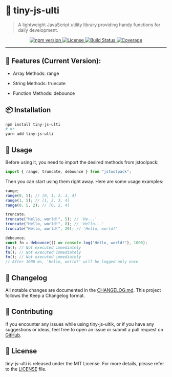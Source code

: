 # 🧰 tiny-js-ulti

> A lightweight JavaScript utility library providing handy functions for daily development.

<p align="center">
  <a href="https://www.npmjs.com/package/tiny-js-ulti">
    <img src="https://img.shields.io/npm/v/tiny-js-ulti.svg" alt="npm version">
  </a>
  <a href="LICENSE">
    <img src="https://img.shields.io/badge/license-MIT-green.svg" alt="License">
  </a>
  <a href="https://github.com/yourname/tiny-js-ulti/actions">
    <img src="https://img.shields.io/github/actions/workflow/status/yourname/tiny-js-ulti/ci.yml?branch=main" alt="Build Status">
  </a>
  <a href="https://codecov.io/gh/yourname/tiny-js-ulti">
    <img src="https://img.shields.io/codecov/c/github/yourname/tiny-js-ulti/main.svg" alt="Coverage">
  </a>
</p>

---

## 🎨 Features (Current Version):

- Array Methods: range

- String Methods: truncate

- Function Methods: debounce

## 📦 Installation

```bash
npm install tiny-js-ulti
# or
yarn add tiny-js-ulti
```

## 👔 Usage

Before using it, you need to import the desired methods from jstoolpack:

```js
import { range, truncate, debounce } from "jstoolpack";
```

Then you can start using them right away.
Here are some usage examples:

```js
range;
range(0, 5); // [0, 1, 2, 3, 4]
range(1, 5); // [1, 2, 3, 4]
range(0, 5, 2); // [0, 2, 4]

truncate;
truncate("Hello, world!", 5); // 'He...'
truncate("Hello, world!", 8); // 'Hello...'
truncate("Hello, world!", 20); // 'Hello, world!'

debounce;
const fn = debounce(() => console.log("Hello, world!"), 1000);
fn(); // Not executed immediately
fn(); // Not executed immediately
fn(); // Not executed immediately
// After 1000 ms, 'Hello, world!' will be logged only once
```

## 📜 Changelog

All notable changes are documented in the [CHANGELOG.md](./CHANGELOG.md). This project follows the Keep a Changelog format.

## 🤝 Contributing

If you encounter any issues while using tiny-js-ultik, or if you have any suggestions or ideas, feel free to open an issue or submit a pull request on [GitHub](https://github.com/guoliang724/npm-tiny-js-utils).

## 📝 License

tiny-js-ulti is released under the MIT License. For more details, please refer to the [LICENSE](./license) file.
